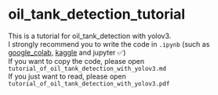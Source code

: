 # oil_tank_detection_tutorial
This is a tutorial for oil_tank_detection with yolov3.  
I strongly recommend you to write the code in ```.ipynb``` (such as [google_colab](https://colab.research.google.com), [kaggle](https://www.kaggle.com) and jupyter ✅)  
If you want to copy the code, please open ```tutorial_of_oil_tank_detection_with_yolov3.md```  
If you just want to read, please open ```tutorial_of_oil_tank_detection_with_yolov3.pdf```  
